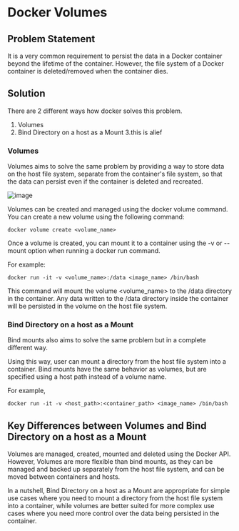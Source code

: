 # Docker Volumes

## Problem Statement

It is a very common requirement to persist the data in a Docker container beyond the lifetime of the container. However, the file system
of a Docker container is deleted/removed when the container dies. 

## Solution

There are 2 different ways how docker solves this problem.

1. Volumes
2. Bind Directory on a host as a Mount
3.this is alief

### Volumes 

Volumes aims to solve the same problem by providing a way to store data on the host file system, separate from the container's file system, 
so that the data can persist even if the container is deleted and recreated.

![image](https://user-images.githubusercontent.com/43399466/218018334-286d8949-d155-4d55-80bc-24827b02f9b1.png)


Volumes can be created and managed using the docker volume command. You can create a new volume using the following command:

```
docker volume create <volume_name>
```

Once a volume is created, you can mount it to a container using the -v or --mount option when running a docker run command. 

For example:

```
docker run -it -v <volume_name>:/data <image_name> /bin/bash
```

This command will mount the volume <volume_name> to the /data directory in the container. Any data written to the /data directory
inside the container will be persisted in the volume on the host file system.

### Bind Directory on a host as a Mount

Bind mounts also aims to solve the same problem but in a complete different way.

Using this way, user can mount a directory from the host file system into a container. Bind mounts have the same behavior as volumes, but
are specified using a host path instead of a volume name. 

For example, 

```
docker run -it -v <host_path>:<container_path> <image_name> /bin/bash
```

## Key Differences between Volumes and Bind Directory on a host as a Mount

Volumes are managed, created, mounted and deleted using the Docker API. However, Volumes are more flexible than bind mounts, as 
they can be managed and backed up separately from the host file system, and can be moved between containers and hosts.

In a nutshell, Bind Directory on a host as a Mount are appropriate for simple use cases where you need to mount a directory from the host file system into
a container, while volumes are better suited for more complex use cases where you need more control over the data being persisted
in the container.
